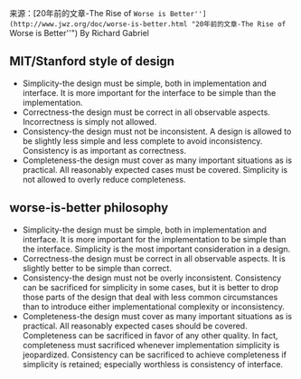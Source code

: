来源：[20年前的文章-The Rise of ``Worse is Better''](http://www.jwz.org/doc/worse-is-better.html "20年前的文章-The Rise of ``Worse is Better''") By Richard Gabriel

## MIT/Stanford style of design
* Simplicity-the design must be simple, both in implementation and interface. It is more important for the interface to be simple than the implementation.
* Correctness-the design must be correct in all observable aspects. Incorrectness is simply not allowed.
* Consistency-the design must not be inconsistent. A design is allowed to be slightly less simple and less complete to avoid inconsistency. Consistency is as important as correctness.
* Completeness-the design must cover as many important situations as is practical. All reasonably expected cases must be covered. Simplicity is not allowed to overly reduce completeness.

## worse-is-better philosophy
* Simplicity-the design must be simple, both in implementation and interface. It is more important for the implementation to be simple than the interface. Simplicity is the most important consideration in a design.
* Correctness-the design must be correct in all observable aspects. It is slightly better to be simple than correct.
* Consistency-the design must not be overly inconsistent. Consistency can be sacrificed for simplicity in some cases, but it is better to drop those parts of the design that deal with less common circumstances than to introduce either implementational complexity or inconsistency.
* Completeness-the design must cover as many important situations as is practical. All reasonably expected cases should be covered. Completeness can be sacrificed in favor of any other quality. In fact, completeness must sacrificed whenever implementation simplicity is jeopardized. Consistency can be sacrificed to achieve completeness if simplicity is retained; especially worthless is consistency of interface.